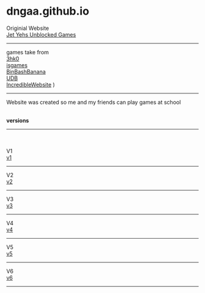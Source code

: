 # dngaa.github.io
Originial Website <br>
[Jet Yehs Unblocked Games](https://jetyehsunblocked.codehs.me/) <br><hr>

games take from <br>
[3hk0](https://github.com/3kh0/3kh0.github.io) <br>
[isgames](https://github.com/isgames/isgames.github.io) <br>
[BinBashBanana](https://github.com/BinBashBanana/gfiles) <br>
[UDB](https://github.com/unblockeddatabase) <br>
[IncredibleWebsite](https://github.com/incrediblewebsite)
)<hr>

Website was created so me and my friends can play games at school <br><br>

<b>versions</b> <hr><br><br>
V1<br>
[v1](img/archive/v1)<br><hr>
V2<br>
[v2](img/archive/v2)<br><hr>
V3<br>
[v3](img/archive/v3)<br><hr>
V4<br>
[v4](img/archive/v4)<br><hr>
V5<br>
[v5](img/archive/v5)<br><hr>
V6<br>
[v6](img/archive/v6)<br><hr>
